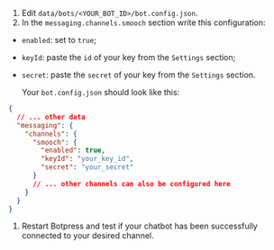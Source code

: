 1. Edit `data/bots/<YOUR_BOT_ID>/bot.config.json`.
1. In the `messaging.channels.smooch` section write this configuration:

- `enabled`: set to `true`;
- `keyId`: paste the `id` of your key from the `Settings` section;
- `secret`: paste the `secret` of your key from the `Settings` section.

  Your `bot.config.json` should look like this:

```json
{
  // ... other data
  "messaging": {
    "channels": {
      "smooch": {
        "enabled": true,
        "keyId": "your_key_id",
        "secret": "your_secret"
      }
      // ... other channels can also be configured here
    }
  }
}
```

1. Restart Botpress and test if your chatbot has been successfully connected to your desired channel.
